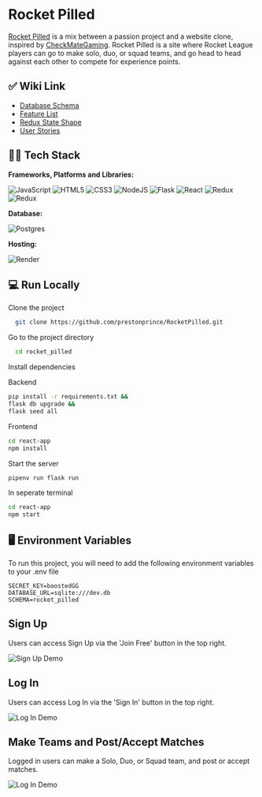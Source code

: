 # Rocket Pilled

<a href='https://rocketpilled.onrender.com/' alt=''>Rocket Pilled</a> is a mix between a passion project and a website clone, inspired by <a href='https://www.checkmategaming.com/' alt=''>CheckMateGaming</a>. Rocket Pilled is a site where Rocket League players can go to make solo, duo, or squad teams, and go head to head against each other to compete for experience points.

## ✅ Wiki Link

- [Database Schema](https://github.com/prestonprince/RocketPilled/wiki/DB-Schema)
- [Feature List](https://github.com/prestonprince/RocketPilled/wiki/MVP-Feature-List)
- [Redux State Shape](https://github.com/prestonprince/RocketPilled/wiki/Redux-State-Shape)
- [User Stories](https://github.com/prestonprince/RocketPilled/wiki/User-Stories)

## 👩‍💻 Tech Stack

**Frameworks, Platforms and Libraries:**

![JavaScript](https://img.shields.io/badge/javascript-%23323330.svg?style=for-the-badge&logo=javascript&logoColor=%23F7DF1E) ![HTML5](https://img.shields.io/badge/html5-%23E34F26.svg?style=for-the-badge&logo=html5&logoColor=white) ![CSS3](https://img.shields.io/badge/css3-%231572B6.svg?style=for-the-badge&logo=css3&logoColor=white) ![NodeJS](https://img.shields.io/badge/node.js-6DA55F?style=for-the-badge&logo=node.js&logoColor=white) ![Flask](https://img.shields.io/badge/Flask-%23404d59.svg?style=for-the-badge&logo=flask&logoColor=%2361DAFB) ![React](https://img.shields.io/badge/react-%2320232a.svg?style=for-the-badge&logo=react&logoColor=%2361DAFB) ![Redux](https://img.shields.io/badge/redux-%23593d88.svg?style=for-the-badge&logo=redux&logoColor=white)
![Redux](https://img.shields.io/badge/python-yellow?style=for-the-badge&logo=python&logoColor=blue)

**Database:**

![Postgres](https://img.shields.io/badge/postgres-%23316192.svg?style=for-the-badge&logo=postgresql&logoColor=white)

**Hosting:**

![Render](https://img.shields.io/badge/Render-informational?style=for-the-badge&logo=render&logoColor=%5bdec3)

## 💻 Run Locally

Clone the project

```bash
  git clone https://github.com/prestonprince/RocketPilled.git
```

Go to the project directory

```bash
  cd rocket_pilled
```

Install dependencies

Backend

```bash
pip install -r requirements.txt &&
flask db upgrade &&
flask seed all
```

Frontend

```bash
cd react-app
npm install
```

Start the server

```bash
pipenv run flask run
```

In seperate terminal

```bash
cd react-app
npm start
```

## 🖥 Environment Variables

To run this project, you will need to add the following environment variables to your .env file

```
SECRET_KEY=boostedGG
DATABASE_URL=sqlite:///dev.db
SCHEMA=rocket_pilled
```

## Sign Up

Users can access Sign Up via the 'Join Free' button in the top right.

![Sign Up Demo](https://cdn.discordapp.com/attachments/1049445170778738789/1061075985400877146/Untitled_video_-_Made_with_Clipchamp_3.gif)

## Log In 

Users can access Log In via the 'Sign In' button in the top right.

![Log In Demo](https://cdn.discordapp.com/attachments/1049445170778738789/1061077182597832795/Untitled_video_-_Made_with_Clipchamp_4.gif)

## Make Teams and Post/Accept Matches

Logged in users can make a Solo, Duo, or Squad team, and post or accept matches.

![Log In Demo](https://cdn.discordapp.com/attachments/1049445170778738789/1061079450021793842/Untitled_video_-_Made_with_Clipchamp_5.gif)
